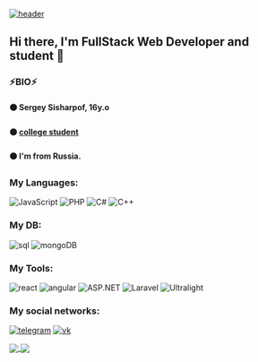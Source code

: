 [![header](https://github.com/AquaDll/AquaDll/blob/main/assets/header.jpg.png)](https://vk.com/d3c0dik)

## Hi there, I'm FullStack Web Developer and student 👋

### ⚡BIO⚡

#### ⚫ Sergey Sisharpof, 16y.o 
#### ⚫ [college student](https://www.mirea.ru/about/the-structure-of-the-university/educational-scientific-structural-unit/the-faculty-of-secondary-vocational-education/)
#### ⚫ I'm from Russia.

### My Languages:
![JavaScript](https://img.shields.io/badge/-JavaScript-090909?style=for-the-badge&logo=javascript) ![PHP](https://img.shields.io/badge/-PHP-090909?style=for-the-badge&logo=PHP) ![C#](https://img.shields.io/badge/-C%23-090909?style=for-the-badge&logo=Csharp) ![C++](https://img.shields.io/badge/-C++-090909?style=for-the-badge&logo=C%2b%2b&logoColor=6296CC)

### My DB:
![sql](https://img.shields.io/badge/-SQL-090909?style=for-the-badge&logo=mysql&logoColor=00648B) ![mongoDB](https://img.shields.io/badge/-mongobd-090909?style=for-the-badge&logo=MongoDB&logoColor=#7CFC00)

### My Tools:
![react](https://img.shields.io/badge/-React-090909?style=for-the-badge&logo=react) ![angular](https://img.shields.io/badge/-angular-090909?style=for-the-badge&logo=Angular&logoColor=DC143C) ![ASP.NET](https://img.shields.io/badge/-ASP.NET-090909?style=for-the-badge&logo=.net) ![Laravel](https://img.shields.io/badge/-Laravel-090909?style=for-the-badge&logo=Laravel) ![Ultralight](https://img.shields.io/badge/-Ultralight-090909?style=for-the-badge&logo=C%2b%2b&logoColor=6296CC)

### My social networks:
[![telegram](https://img.shields.io/badge/-telegram-090909?style=for-the-badge&logo=telegram)](https://t.me/hellogithub123) [![vk](https://img.shields.io/badge/-vkontakte-090909?style=for-the-badge&logo=vk)](https://vk.com/d3c0dik)

<a href="https://vk.com/d3c0dik">
  <img align="center" src="https://github-readme-stats.vercel.app/api?username=AquaDll&show_icons=true&theme=&show_icons=true"/>
</a>
<a href="https://vk.com/d3c0dik">
  <img align="center" src="https://github-readme-stats.vercel.app/api/top-langs/?username=AquaDll&layout=compact"/>
</a>
